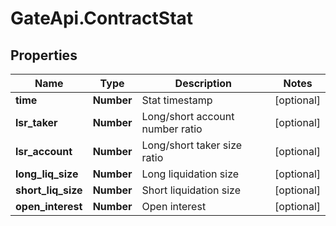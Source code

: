 # GateApi.ContractStat

## Properties

Name | Type | Description | Notes
------------ | ------------- | ------------- | -------------
**time** | **Number** | Stat timestamp | [optional] 
**lsr_taker** | **Number** | Long/short account number ratio | [optional] 
**lsr_account** | **Number** | Long/short taker size ratio | [optional] 
**long_liq_size** | **Number** | Long liquidation size | [optional] 
**short_liq_size** | **Number** | Short liquidation size | [optional] 
**open_interest** | **Number** | Open interest | [optional] 


